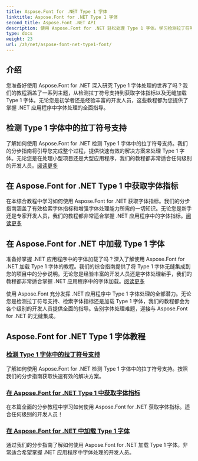 ```yaml
---
title: Aspose.Font for .NET Type 1 字体
linktitle: Aspose.Font for .NET Type 1 字体
second_title: Aspose.Font .NET API
description: 使用 Aspose.Font for .NET 轻松处理 Type 1 字体。学习检测拉丁符号支持、获取字体指标以及无缝加载 Type 1 字体。
type: docs
weight: 23
url: /zh/net/aspose-font-net-type1-font/
---
```

## 介绍

您准备好使用 Aspose.Font for .NET 深入研究 Type 1 字体处理的世界了吗？我们的教程涵盖了一系列主题，从检测拉丁符号支持到获取字体指标以及无缝加载 Type 1 字体。无论您是初学者还是经验丰富的开发人员，这些教程都为您提供了掌握 .NET 应用程序中字体处理的全面指导。

## 检测 Type 1 字体中的拉丁符号支持

了解如何使用 Aspose.Font for .NET 检测 Type 1 字体中的拉丁符号支持。我们的分步指南将引导您完成整个过程，提供快速有效的解决方案来处理 Type 1 字体。无论您是在处理小型项目还是大型应用程序，我们的教程都非常适合任何级别的开发人员。[阅读更多](./detect-latin-symbols-support-type1-fonts/)

## 在 Aspose.Font for .NET Type 1 中获取字体指标

在本综合教程中学习如何使用 Aspose.Font for .NET 获取字体指标。我们的分步指南涵盖了有效检索字体指标和增强字体处理能力所需的一切知识。无论您是新手还是专家开发人员，我们的教程都非常适合掌握 .NET 应用程序中的字体指标。[阅读更多](./get-font-metrics-aspose-font-net-type1/)

## 在 Aspose.Font for .NET 中加载 Type 1 字体

准备好掌握 .NET 应用程序中的字体加载了吗？深入了解使用 Aspose.Font for .NET 加载 Type 1 字体的教程。我们的综合指南提供了将 Type 1 字体无缝集成到您的项目中的分步说明。无论您是经验丰富的开发人员还是字体处理新手，我们的教程都非常适合掌握 .NET 应用程序中的字体加载。[阅读更多](./load-type1-fonts-aspose-font-net/)

使用 Aspose.Font 充分发挥 .NET 应用程序中 Type 1 字体处理的全部潜力。无论您是检测拉丁符号支持、检索字体指标还是加载 Type 1 字体，我们的教程都会为各个级别的开发人员提供全面的指导。告别字体处理难题，迎接与 Aspose.Font for .NET 的无缝集成。 
## Aspose.Font for .NET Type 1 字体教程
### [检测 Type 1 字体中的拉丁符号支持](./detect-latin-symbols-support-type1-fonts/)
了解如何使用 Aspose.Font for .NET 检测 Type 1 字体中的拉丁符号支持。按照我们的分步指南获取快速有效的解决方案。
### [在 Aspose.Font for .NET Type 1 中获取字体指标](./get-font-metrics-aspose-font-net-type1/)
在本篇全面的分步教程中学习如何使用 Aspose.Font for .NET 获取字体指标。适合任何级别的开发人员！
### [在 Aspose.Font for .NET 中加载 Type 1 字体](./load-type1-fonts-aspose-font-net/)
通过我们的分步指南了解如何使用 Aspose.Font for .NET 加载 Type 1 字体。非常适合希望掌握 .NET 应用程序中字体处理的开发人员。
